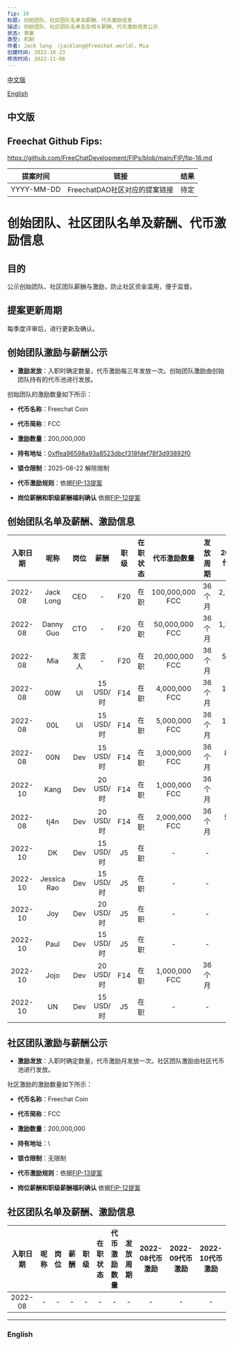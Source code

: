 ```yaml
---
fip: 16
标题: 创始团队、社区团队名单及薪酬、代币激励信息
描述: 创始团队、社区团队名单及及相关薪酬、代币激励信息公示
状态: 草案
类型: 机制
作者: Jack long （jacklong@freechat.world），Mia
创建时间: 2022-10-23
修改时间: 2022-11-06
---
```


[中文版](#1)

[English](#2)

<h2 id="1">中文版</h2>

## Freechat Github Fips: 

https://github.com/FreeChatDevelopment/FIPs/blob/main/FIP/fip-16.md


  | 提案时间 | 链接 | 结果 |
  |:-:|:-:|:-:|
  | YYYY-MM-DD |FreechatDAO社区对应的提案链接|待定|

# 创始团队、社区团队名单及薪酬、代币激励信息

## 目的
公示创始团队、社区团队薪酬与激励，防止社区资金滥用，便于监督。

## 提案更新周期
每季度评审后，进行更新及确认。

## 创始团队激励与薪酬公示

* **激励发放**：入职时确定数量，代币激励每三年发放一次。创始团队激励由创始团队持有的代币池进行发放。

创始团队的激励数量如下所示：

* **代币名称**：Freechat Coin
* **代币简称**：FCC
* **激励数量**：200,000,000
* **持有地址**：[0xffea96598a93a8523dbcf318fdef78f3d93892f0](https://etherscan.io/token/0x171b1daefac13a0a3524fcb6beddc7b31e58e079?a=0xffea96598a93a8523dbcf318fdef78f3d93892f0)
* **锁仓限制**：2025-08-22 解除限制
* **代币激励规则**：依据[FIP-13提案](https://github.com/FreeChatDevelopment/FIPs/blob/main/FIP/fip-13.md)

* **岗位薪酬和职级薪酬福利确认**
依据[FIP-12提案](https://github.com/FreeChatDevelopment/FIPs/blob/main/FIP/fip-12.md)

## 创始团队名单及薪酬、激励信息
|入职日期  |   呢称   | 岗位 |   薪酬   | 职级 |在职状态|   代币激励数量  |发放周期|2022-08代币激励|2022-09代币激励|2022-10代币激励 |
|:-------:|:-------:|:----:|:-------:|:---:|:-----:|:-------------:|:-----------:|:-----------:|:------------:|:------------:|
|2022-08|Jack Long  |CEO   |    -    | F20  |在职 |100,000,000 FCC  |36个月 |2,777,778 FCC|2,777,778 FCC|2,777,778 FCC|
|2022-08|Danny Guo  |CTO   |    -    | F20  |在职 |50,000,000 FCC   |36个月 |1,388,889 FCC|1,388,889 FCC|1,388,889 FCC|
|2022-08|Mia        |发言人 |    -    | F20  |在职 |20,000,000 FCC   |36个月 |555,555 FCC  |555,555 FCC  |555,555 FCC  |
|2022-08|00W        |UI    |15 USD/时| F14  |在职 |4,000,000 FCC    |36个月|111,111 FCC   |111,111 FCC  |111,111 FCC  |
|2022-08|00L        |UI    |15 USD/时| F14  |在职 |5,000,000 FCC    |36个月|138,888 FCC   |138,888 FCC  |138,888 FCC  | 
|2022-08|00N        |Dev   |15 USD/时| F14  |在职 |3,000,000 FCC    |36个月|83,333 FCC    |83,333 FCC   |83,333 FCC   |  
|2022-10|Kang       |Dev   |20 USD/时| F14  |在职 |1,000,000 FCC    |36个月|- FCC        | - FCC        |27,777 FCC   |
|2022-08|tj4n       |Dev   |20 USD/时| F14  |在职 |2,000,000 FCC    |36个月|55,555 FCC   |55,555 FCC    |55,555 FCC   | 
|2022-10|DK         |Dev   |15 USD/时| J5   |在职 |-                |-    |- FCC        | - FCC        | - FCC       |
|2022-10|Jessica Rao|Dev   |15 USD/时| J5   |在职 |-                |-    |- FCC        | - FCC        | - FCC       |
|2022-10|Joy        |Dev   |20 USD/时| J5   |在职 |-                |-    |- FCC        | - FCC        | - FCC       |
|2022-10|Paul       |Dev   |15 USD/时| J5   |在职 |-                |-    |- FCC        | - FCC        | - FCC       |
|2022-10|Jojo       |Dev   |20 USD/时| F14  |在职 |1,000,000 FCC    |36个月|- FCC        | - FCC        |27,777 FCC   |
|2022-10|UN         |Dev   |15 USD/时| J5   |在职 |-                |-    |- FCC        | - FCC        | - FCC       |

## 社区团队激励与薪酬公示

* **激励发放**：入职时确定数量，代币激励月发放一次。社区团队激励由社区代币池进行发放。

社区激励的激励数量如下所示：

* **代币名称**：Freechat Coin
* **代币简称**：FCC
* **激励数量**：200,000,000
* **持有地址**：\
* **锁仓限制**：无限制
* **代币激励规则**：依据[FIP-13提案](https://github.com/FreeChatDevelopment/FIPs/blob/main/FIP/fip-13.md)

* **岗位薪酬和职级薪酬福利确认**
依据[FIP-12提案](https://github.com/FreeChatDevelopment/FIPs/blob/main/FIP/fip-12.md)

## 社区团队名单及薪酬、激励信息
|入职日期  |   呢称   | 岗位 |   薪酬   | 职级 |在职状态|   代币激励数量  |发放周期|2022-08代币激励|2022-09代币激励|2022-10代币激励 |
|:-------:|:-------:|:----:|:-------:|:---:|:-----:|:-------------:|:-----------:|:-----------:|:------------:|:------------:|
|2022-08|-          |-     |    -    | -   |-      |-              |-            |-            |-             |-             |

------------------------

<h3 id="2">English</h3>